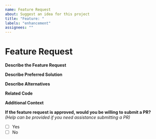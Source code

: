 ```yaml
---
name: Feature Request
about: Suggest an idea for this project
title: "Feature: "
labels: "enhancement"
assignees: ""
---
```


# Feature Request

**Describe the Feature Request**

<!-- A clear and concise description of what the feature request is. Please include if your feature request is related to a problem. -->

**Describe Preferred Solution**

<!-- A clear and concise description of what you want to happen. -->

**Describe Alternatives**

<!-- A clear and concise description of any alternative solutions or features you've considered. -->

**Related Code**

<!-- If you are able to illustrate the bug or feature request with an example, please provide it here. -->

**Additional Context**

<!-- List any other information that is relevant to your issue. Stack traces, related issues, suggestions on how to add, use case, Stack Overflow links, forum links, screenshots, OS if applicable, etc. -->

**If the feature request is approved, would you be willing to submit a PR?**
_(Help can be provided if you need assistance submitting a PR)_

- [ ] Yes
- [ ] No

